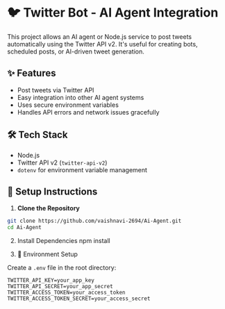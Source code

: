 # 🐦 Twitter Bot - AI Agent Integration

This project allows an AI agent or Node.js service to post tweets automatically using the Twitter API v2. It's useful for creating bots, scheduled posts, or AI-driven tweet generation.

## ✨ Features

- Post tweets via Twitter API
- Easy integration into other AI agent systems
- Uses secure environment variables
- Handles API errors and network issues gracefully

## 🛠️ Tech Stack

- Node.js
- Twitter API v2 (`twitter-api-v2`)
- `dotenv` for environment variable management


## 🔧 Setup Instructions

1. **Clone the Repository**

```bash
git clone https://github.com/vaishnavi-2694/Ai-Agent.git
cd Ai-Agent


```
2. Install Dependencies
npm install

3. 🔐 Environment Setup

Create a `.env` file in the root directory:

```env
TWITTER_API_KEY=your_app_key
TWITTER_API_SECRET=your_app_secret
TWITTER_ACCESS_TOKEN=your_access_token
TWITTER_ACCESS_TOKEN_SECRET=your_access_secret
```



